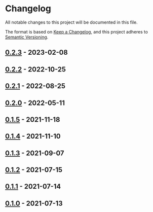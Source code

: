 # Changelog

All notable changes to this project will be documented in this file.

The format is based on [Keep a Changelog][web-changelog],
and this project adheres to [Semantic Versioning][web-semver].


## [0.2.3][changes-0.2.3] - 2023-02-08

## [0.2.2][changes-0.2.2] - 2022-10-25

## [0.2.1][changes-0.2.1] - 2022-08-25

## [0.2.0][changes-0.2.0] - 2022-05-11

## [0.1.5][changes-0.1.5] - 2021-11-18

## [0.1.4][changes-0.1.4] - 2021-11-10

## [0.1.3][changes-0.1.3] - 2021-09-07

## [0.1.2][changes-0.1.2] - 2021-07-15

## [0.1.1][changes-0.1.1] - 2021-07-14

## [0.1.0][changes-0.1.0] - 2021-07-13


[changes-0.2.3]: https://github.com/dialect-map/dialect-map-schemas/compare/v0.2.2...v0.2.3
[changes-0.2.2]: https://github.com/dialect-map/dialect-map-schemas/compare/v0.2.1...v0.2.2
[changes-0.2.1]: https://github.com/dialect-map/dialect-map-schemas/compare/v0.2.0...v0.2.1
[changes-0.2.0]: https://github.com/dialect-map/dialect-map-schemas/compare/v0.1.5...v0.2.0
[changes-0.1.5]: https://github.com/dialect-map/dialect-map-schemas/compare/v0.1.4...v0.1.5
[changes-0.1.4]: https://github.com/dialect-map/dialect-map-schemas/compare/v0.1.3...v0.1.4
[changes-0.1.3]: https://github.com/dialect-map/dialect-map-schemas/compare/v0.1.2...v0.1.3
[changes-0.1.2]: https://github.com/dialect-map/dialect-map-schemas/compare/v0.1.1...v0.1.2
[changes-0.1.1]: https://github.com/dialect-map/dialect-map-schemas/compare/v0.1.0...v0.1.1
[changes-0.1.0]: https://github.com/dialect-map/dialect-map-schemas/releases/tag/v0.1.0

[web-changelog]: https://keepachangelog.com/en/1.0.0/
[web-semver]: https://semver.org/spec/v2.0.0.html
